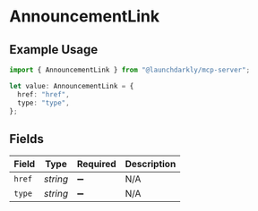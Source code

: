# AnnouncementLink

## Example Usage

```typescript
import { AnnouncementLink } from "@launchdarkly/mcp-server";

let value: AnnouncementLink = {
  href: "href",
  type: "type",
};
```

## Fields

| Field              | Type               | Required           | Description        |
| ------------------ | ------------------ | ------------------ | ------------------ |
| `href`             | *string*           | :heavy_minus_sign: | N/A                |
| `type`             | *string*           | :heavy_minus_sign: | N/A                |
